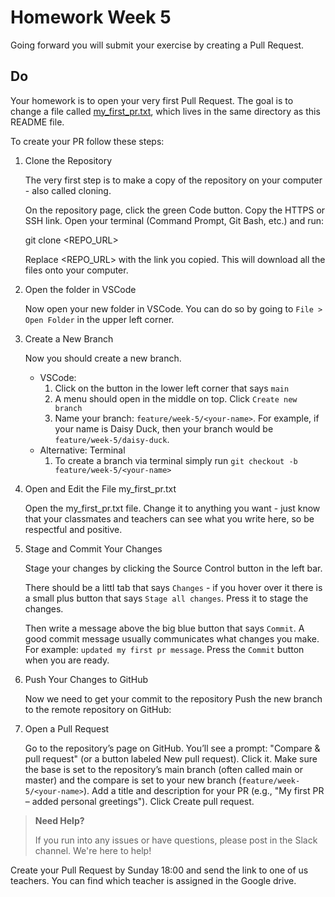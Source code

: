 # Homework Week 5

Going forward you will submit your exercise by creating a Pull Request.

## Do

Your homework is to open your very first Pull Request. The goal is to change a file called [my_first_pr.txt](./my_first_pr.txt), which lives in the same directory as this README file.

To create your PR follow these steps:

1. Clone the Repository

    The very first step is to make a copy of the repository on your computer - also called cloning.
    
    On the repository page, click the green Code button.
    Copy the HTTPS or SSH link.
    Open your terminal (Command Prompt, Git Bash, etc.) and run:

    git clone <REPO_URL>

    Replace <REPO_URL> with the link you copied. This will download all the files onto your computer.

2. Open the folder in VSCode

    Now open your new folder in VSCode. You can do so by going to `File > Open Folder` in the upper left corner.

3. Create a New Branch

    Now you should create a new branch.
    - VSCode:
        1. Click on the button in the lower left corner that says `main`
        2. A menu should open in the middle on top. Click `Create new branch`
        3. Name your branch: `feature/week-5/<your-name>`. For example, if your name is Daisy Duck, then your branch would be `feature/week-5/daisy-duck`.
    - Alternative: Terminal
        1. To create a branch via terminal simply run `git checkout -b feature/week-5/<your-name>` 

4. Open and Edit the File my_first_pr.txt

    Open the my_first_pr.txt file. Change it to anything you want - just know that your classmates and teachers can see what you write here, so be respectful and positive.

5. Stage and Commit Your Changes

    Stage your changes by clicking the Source Control button in the left bar.

    There should be a littl tab that says `Changes` - if you hover over it there is a small plus button that says `Stage all changes`. Press it to stage the changes.

    Then write a message above the big blue button that says `Commit`. A good commit message usually communicates what changes you make. For example: `updated my first pr message`. Press the `Commit` button when you are ready.

6. Push Your Changes to GitHub

    Now we need to get your commit to the repository
    Push the new branch to the remote repository on GitHub:

7. Open a Pull Request

    Go to the repository’s page on GitHub.
    You’ll see a prompt: "Compare & pull request" (or a button labeled New pull request). Click it.
    Make sure the base is set to the repository’s main branch (often called main or master) and the compare is set to your new branch (`feature/week-5/<your-name>`).
    Add a title and description for your PR (e.g., "My first PR – added personal greetings").
    Click Create pull request.


> **Need Help?**
>
> If you run into any issues or have questions, please post in the Slack channel. We're here to help!

Create your Pull Request by Sunday 18:00 and send the link to one of us teachers. You can find which teacher is assigned in the Google drive. 
